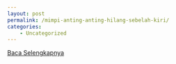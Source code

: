 ```yaml
---
layout: post
permalink: /mimpi-anting-anting-hilang-sebelah-kiri/
categories:
    - Uncategorized
---
```


[Baca Selengkapnya](/10)